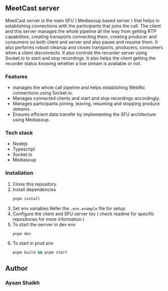 ## MeetCast server 

MeetCast server is the main SFU ( Mediasoup based server ) that helps in establishing connections with the participants that joins the call. The client and this server manages the whole 
pipeline all the way from getting RTP capabilities, creating transports connecting them, creating producer and consumers on both client and server and also pause and resume them. It also 
performs robust cleanup and closes transports, producers, consumers when a client disconnects. It also controls the recorder server using Socket.io to start and stop recordings. It also 
helps the client getting the recorder status knowing whether a live stream is available or not.

### Features 
- manages the whole call pipeline and helps establishing WebRtc connections using Socket.io.
- Manages connected clients and start and stop recordings accordingly.
- Manages participants joining, leaving, resuming and stopping produce streams.
- Ensures efficient data transfer by implementing the SFU architecture using Mediasoup.

### Tech stack 
- Nodejs
- Typescript
- Socket.io
- Mediasoup

### Installation 

1. Clone this repository.
2. Install dependencies
   ```bash
   pnpm install
   ```
3. Set env variables
   Refer the `.env.example` file for setup.
4. Configure the client and SFU server too ( check readme for specific repositories for more information )
5. To start the serrver in dev env
   ```bash
   pnpm dev
   ```
6. To start in prod env
    ```bash
   pnpm build && pnpm start
    ```

## Author 
### Ayaan Shaikh
